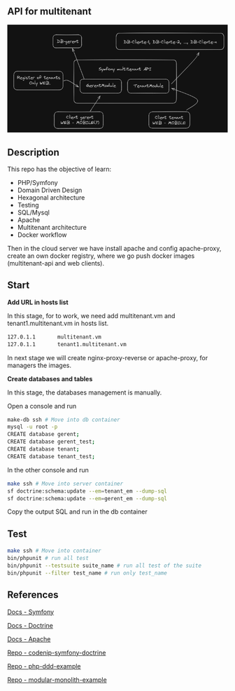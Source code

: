## API for multitenant
![design](/design.png "Basic design of architecture")

## Description
This repo has the objective of learn:
- PHP/Symfony
- Domain Driven Design
- Hexagonal architecture
- Testing
- SQL/Mysql
- Apache
- Multitenant architecture
- Docker workflow

Then in the cloud server we have install apache and config apache-proxy, create an own docker registry, where we go push docker images (multitenant-api and web clients).

## Start 
**Add URL in hosts list**

In this stage, for to work, we need add multitenant.vm and tenant1.multitenant.vm in hosts list.
```sh
127.0.1.1       multitenant.vm
127.0.1.1       tenant1.multitenant.vm
```
In next stage we will create nginx-proxy-reverse or apache-proxy, for managers the images.

**Create databases and tables**

In this stage, the databases management is manually.

Open a console and run
```sh
make-db ssh # Move into db container
mysql -u root -p
CREATE database gerent; 
CREATE database gerent_test; 
CREATE database tenant; 
CREATE database tenant_test;
```
In the other console and run
```sh
make ssh # Move into server container
sf doctrine:schema:update --em=tenant_em --dump-sql
sf doctrine:schema:update --em=gerent_em --dump-sql
```
Copy the output SQL and run in the db container

## Test
```sh
make ssh # Move into container
bin/phpunit # run all test
bin/phpunit --testsuite suite_name # run all test of the suite
bin/phpunit --filter test_name # run only test_name
```

## References
[Docs - Symfony](https://symfony.com/doc/current/index.html)

[Docs - Doctrine](https://www.doctrine-project.org/projects/doctrine-orm/en/2.17/index.html)

[Docs - Apache](https://httpd.apache.org/docs/)

[Repo - codenip-symfony-doctrine](https://github.com/codenip-tech/codenip-symfony-doctrine)

[Repo - php-ddd-example](https://github.com/CodelyTV/php-ddd-example)

[Repo - modular-monolith-example](https://github.com/codenip-tech/modular-monolith-example)